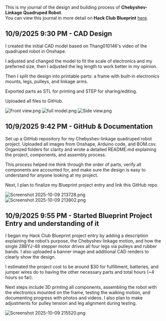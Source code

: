 <!--
  ===================    !!READ THIS NOTICE!!   ====================
  DO NOT edit this file manually. Your changes WILL BE OVERWRITTEN!
  This journal is auto generated and updated by Hack Club Blueprint.
  To edit this file, please edit your journal entries on Blueprint.
  ==================================================================
-->

This is my journal of the design and building process of **Chebyshev-Linkage Quadruped Robot**.  
You can view this journal in more detail on **Hack Club Blueprint** [here](https://blueprint.hackclub.com/projects/365).


## 10/9/2025 9:30 PM - CAD Design  

I created the initial CAD model based on Thang010146's video of the quadruped robot in Onshape.

I adjusted and changed the model to fit the scale of electronics and my preferred size, then I adjusted the leg length to work better in my opinion. 

Then I split the design into printable parts: a frame with built-in electronics mounts, legs, pulleys, and linkage arms.

Exported parts as STL for printing and STEP for sharing/editing.

Uploaded all files to GitHub.

![Front view.png](https://blueprint.hackclub.com/user-attachments/blobs/proxy/eyJfcmFpbHMiOnsiZGF0YSI6MTMyNCwicHVyIjoiYmxvYl9pZCJ9fQ==--bf5131c91f9ead9b0ba9ba5a8edddc186f371efc/Front%20view.png)
![full model.png](https://blueprint.hackclub.com/user-attachments/blobs/proxy/eyJfcmFpbHMiOnsiZGF0YSI6MTMyMywicHVyIjoiYmxvYl9pZCJ9fQ==--7855dee384f2e4755369a0f0a3bdbd7f50d17643/full%20model.png)
![Side view.png](https://blueprint.hackclub.com/user-attachments/blobs/proxy/eyJfcmFpbHMiOnsiZGF0YSI6MTMyNSwicHVyIjoiYmxvYl9pZCJ9fQ==--b1017f903c11ed2acdb8c507b02df225e6e8ad20/Side%20view.png)

  

## 10/9/2025 9:42 PM - GitHub & Documentation  

Set up a GitHub repository for my Chebyshev-linkage quadruped robot project. Uploaded all images from Onshape, Arduino code, and BOM.csv. Organized folders for clarity and wrote a detailed README.md explaining the project, components, and assembly process.

This process helped me think through the order of parts, verify all components are accounted for, and make sure the design is easy to understand for anyone looking at my project.

Next, I plan to finalize my Blueprint project entry and link this GitHub repo.

![Screenshot 2025-10-09 213728.png](https://blueprint.hackclub.com/user-attachments/blobs/proxy/eyJfcmFpbHMiOnsiZGF0YSI6MTMzMCwicHVyIjoiYmxvYl9pZCJ9fQ==--82b56f14c8ec2b4e52c2d6df9ed2cad66d6254a9/Screenshot%202025-10-09%20213728.png)
![Screenshot 2025-10-09 213802.png](https://blueprint.hackclub.com/user-attachments/blobs/proxy/eyJfcmFpbHMiOnsiZGF0YSI6MTMyOSwicHVyIjoiYmxvYl9pZCJ9fQ==--5527b69cabe8c8f2323b36edbd0b829787cbb38f/Screenshot%202025-10-09%20213802.png)
  

## 10/9/2025 9:55 PM - Started Blueprint Project Entry and understanding of it  

I began my Hack Club Blueprint project entry by adding a description explaining the robot’s purpose, the Chebyshev linkage motion, and how the single 28BYJ-48 stepper motor drives all four legs via pulleys and rubber bands. I also uploaded a banner image and additional CAD renders to clearly show the design.

I estimated the project cost to be around $30 for fulfillment, batteries, and jumper wires do to having the other necessary parts and total hours (~4 hours so far).

Next steps include 3D printing all components, assembling the robot with the electronics mounted on the frame, testing the walking motion, and documenting progress with photos and videos. I also plan to make adjustments for pulley tension and leg alignment during testing.

![Screenshot 2025-10-09 215520.png](https://blueprint.hackclub.com/user-attachments/blobs/proxy/eyJfcmFpbHMiOnsiZGF0YSI6MTMzNiwicHVyIjoiYmxvYl9pZCJ9fQ==--0bedb8d120a54739921729819d067030d665a96e/Screenshot%202025-10-09%20215520.png)
  

